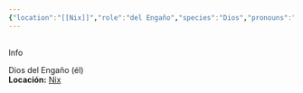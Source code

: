 ```yaml
---
{"location":"[[Nix]]","role":"del Engaño","species":"Dios","pronouns":"él","reference":"","description":"Dios del Engaño (él)","statblock":"","patron":"","type":"Personas","dg-publish":true,"dg-publish-dm":true,"dg-path":"Dioses/Fenax.md","permalink":"/dioses/fenax/","dgPassFrontmatter":true}
---
```


<p><span><div data-callout-metadata="" data-callout-fold="" data-callout="info" class="callout node-insert-event"><div class="callout-title" dir="auto"><div class="callout-icon"><svg width="16" height="16"></svg></div><div class="callout-title-inner">Info</div></div><div class="callout-content">
<p dir="auto">Dios del Engaño (él)<br>
<strong>Locación:</strong> <a data-tooltip-position="top" aria-label="Lugares/Nix.md" data-href="Lugares/Nix.md" href="Lugares/Nix.md" class="internal-link" target="_blank" rel="noopener nofollow">Nix</a></p>
</div></div></span></p>